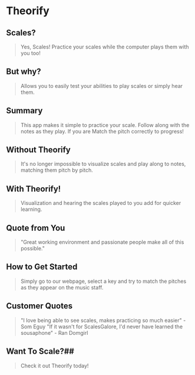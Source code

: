 # Theorify #

<!-- 
> This material was originally posted [here](http://www.quora.com/What-is-Amazons-approach-to-product-development-and-product-management). It is reproduced here for posterities sake.

There is an approach called "working backwards" that is widely used at Amazon. They work backwards from the customer, rather than starting with an idea for a product and trying to bolt customers onto it. While working backwards can be applied to any specific product decision, using this approach is especially important when developing new products or features.

For new initiatives a product manager typically starts by writing an internal press release announcing the finished product. The target audience for the press release is the new/updated product's customers, which can be retail customers or internal users of a tool or technology. Internal press releases are centered around the customer problem, how current solutions (internal or external) fail, and how the new product will blow away existing solutions.

If the benefits listed don't sound very interesting or exciting to customers, then perhaps they're not (and shouldn't be built). Instead, the product manager should keep iterating on the press release until they've come up with benefits that actually sound like benefits. Iterating on a press release is a lot less expensive than iterating on the product itself (and quicker!).

If the press release is more than a page and a half, it is probably too long. Keep it simple. 3-4 sentences for most paragraphs. Cut out the fat. Don't make it into a spec. You can accompany the press release with a FAQ that answers all of the other business or execution questions so the press release can stay focused on what the customer gets. My rule of thumb is that if the press release is hard to write, then the product is probably going to suck. Keep working at it until the outline for each paragraph flows. 

Oh, and I also like to write press-releases in what I call "Oprah-speak" for mainstream consumer products. Imagine you're sitting on Oprah's couch and have just explained the product to her, and then you listen as she explains it to her audience. That's "Oprah-speak", not "Geek-speak".

Once the project moves into development, the press release can be used as a touchstone; a guiding light. The product team can ask themselves, "Are we building what is in the press release?" If they find they're spending time building things that aren't in the press release (overbuilding), they need to ask themselves why. This keeps product development focused on achieving the customer benefits and not building extraneous stuff that takes longer to build, takes resources to maintain, and doesn't provide real customer benefit (at least not enough to warrant inclusion in the press release).
 -->
 
## Scales? ##
  > Yes, Scales! Practice your scales while the computer plays them with you too!

## But why? ##
  > Allows you to easily test your abilities to play scales or simply hear them.

## Summary ##
  > This app makes it simple to practice your scale. Follow along with the notes as they play. If you are 
  Match the pitch correctly to progress!

## Without Theorify ##
  > It's no longer impossible to visualize scales and play along to notes, matching them pitch by pitch.

## With Theorify! ##
  > Visualization and hearing the scales played to you add for quicker learning.

## Quote from You ##
  > "Great working environment and passionate people make all of this possible."

## How to Get Started ##
  > Simply go to our webpage, select a key and try to match the pitches as they appear on the music staff.

## Customer Quotes ##
  > "I love being able to see scales, makes practicing so much easier" - Som Eguy
  > "If it wasn't for ScalesGalore, I'd never have learned the sousaphone" - Ran Domgirl

## Want To Scale?##
  > Check it out Theorify today!

